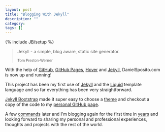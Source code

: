 ```yaml
---
layout: post
title: "Blogging With Jekyll"
description: ""
category: 
tags: []
---
```

{% include JB/setup %}

<blockquote>
	<p>Jekyll - a simple, blog aware, static site generator.</p>
	<small>Tom Preston-Werner</small>
</blockquote>

With the help of [GitHub](http://github.com), [GitHub Pages](http://pages.github.com/), [Hover](http://hover.com) and [Jekyll](https://github.com/mojombo/jekyll), DanielSposito.com is now up and running!

This project has been my first use of [Jekyll](https://github.com/mojombo/jekyll) and the [Liquid](https://github.com/Shopify/liquid/wiki) template language and so far everything has been very straightforward.

[Jekyll Bootstrap](http://jekyllbootstrap.com) made it super easy to choose a [theme](http://themes.jekyllbootstrap.com) and checkout a copy of the code to my [personal GitHub page](https://github.com/dsposito/dsposito.github.com).

A few [commands](http://www.iterm2.com) later and I'm blogging again for the first time in [years](http://www.xanga.com) and looking forward to sharing my personal and professional experiences, thoughts and projects with the rest of the world.
